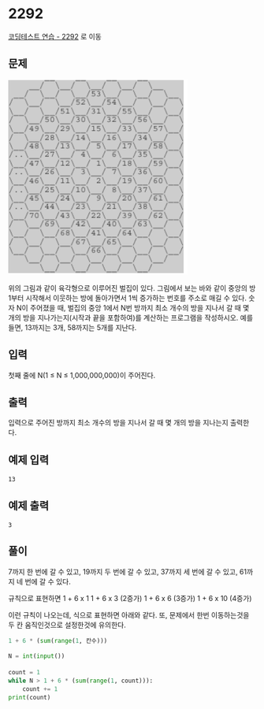 # 2292

[코딩테스트 연습 - 2292][1] 로 이동

## 문제

![그림 1](1.png)

위의 그림과 같이 육각형으로 이루어진 벌집이 있다. 그림에서 보는 바와 같이 중앙의 방 1부터 시작해서 이웃하는 방에 돌아가면서 1씩 증가하는 번호를 주소로 매길 수 있다. 숫자 N이 주어졌을 때, 벌집의 중앙 1에서 N번 방까지 최소 개수의 방을 지나서 갈 때 몇 개의 방을 지나가는지(시작과 끝을 포함하여)를 계산하는 프로그램을 작성하시오. 예를 들면, 13까지는 3개, 58까지는 5개를 지난다.

## 입력

첫째 줄에 N(1 ≤ N ≤ 1,000,000,000)이 주어진다.

## 출력

입력으로 주어진 방까지 최소 개수의 방을 지나서 갈 때 몇 개의 방을 지나는지 출력한다.

## 예제 입력

```
13

```

## 예제 출력

```
3

```

## 풀이

7까지 한 번에 갈 수 있고,
19까지 두 번에 갈 수 있고,
37까지 세 번에 갈 수 있고,
61까지 네 번에 갈 수 있다.

규칙으로 표현하면
1 + 6 x 1
1 + 6 x 3 (2증가)
1 + 6 x 6 (3증가)
1 + 6 x 10 (4증가)

이런 규칙이 나오는데, 식으로 표현하면 아래와 같다.
또, 문제에서 한번 이동하는것을 두 칸 움직인것으로 설정한것에 유의한다.

```python
1 + 6 * (sum(range(1, 칸수)))
```

```python
N = int(input())

count = 1
while N > 1 + 6 * (sum(range(1, count))):
    count += 1
print(count)
```

[1]: https://www.acmicpc.net/problem/2292
